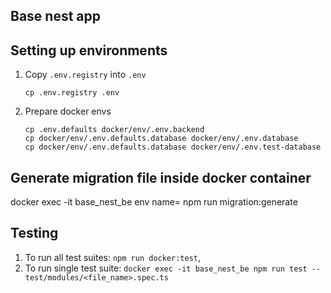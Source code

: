 ## Base nest app

## Setting up environments
1. Copy `.env.registry` into `.env`
    ```
    cp .env.registry .env
    ```

2. Prepare docker envs
    ```
    cp .env.defaults docker/env/.env.backend
    cp docker/env/.env.defaults.database docker/env/.env.database
    cp docker/env/.env.defaults.database docker/env/.env.test-database
    ```

## Generate migration file inside docker container

  docker exec -it base_nest_be env name=<migration file name> npm run migration:generate 

## Testing
1. To run all test suites: `npm run docker:test`,
2. To run single test suite: `docker exec -it base_nest_be npm run test -- test/modules/<file_name>.spec.ts`